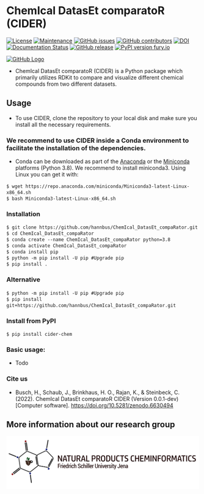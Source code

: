# ChemIcal DatasEt comparatoR (CIDER)
[![License](https://img.shields.io/badge/License-MIT%202.0-blue.svg)](https://opensource.org/licenses/MIT)
[![Maintenance](https://img.shields.io/badge/Maintained%3F-yes-blue.svg)](https://GitHub.com/hannbus/ChemIcal_DatasEt_compaRator/graphs/commit-activity)
[![GitHub issues](https://img.shields.io/github/issues/hannbus/ChemIcal_DatasEt_compaRator.svg)](https://GitHub.com/hannbus/ChemIcal_DatasEt_compaRator/issues/)
[![GitHub contributors](https://img.shields.io/github/contributors/hannbus/ChemIcal_DatasEt_compaRator.svg)](https://GitHub.com/hannbus/ChemIcal_DatasEt_compaRator/graphs/contributors/)
[![DOI](https://zenodo.org/badge/501949039.svg)](https://zenodo.org/badge/latestdoi/501949039)
[![Documentation Status](https://readthedocs.org/projects/ChemIcal_DatasEt_compaRator/badge/?version=latest)](https://ChemIcal_DatasEt_compaRator.readthedocs.io/en/latest/?badge=latest)
[![GitHub release](https://img.shields.io/github/release/hannbus/ChemIcal_DatasEt_compaRator.svg)](https://GitHub.com/hannbus/ChemIcal_DatasEt_compaRator/releases/)
[![PyPI version fury.io](https://badge.fury.io/py/cider-chem.svg)](https://pypi.python.org/pypi/cider-chem/)

[![GitHub Logo](https://github.com/hannbus/ChemIcal_DatasEt_compaRator/blob/main/Tutorials/Cider.png?raw=true)](https://pypi.python.org/pypi/cider-chem/)

- ChemIcal DatasEt comparatoR (CIDER) is a Python package which primarily utilizes RDKit to compare and visualize different chemical compounds from two different datasets. 

## Usage
-  To use CIDER, clone the repository to your local disk and make sure you install all the necessary requirements.

### We recommend to use CIDER inside a Conda environment to facilitate the installation of the dependencies.

- Conda can be downloaded as part of the [Anaconda](https://www.anaconda.com/) or the [Miniconda](https://conda.io/en/latest/miniconda.html) platforms (Python 3.8). We recommend to install miniconda3. Using Linux you can get it with:

```shell
$ wget https://repo.anaconda.com/miniconda/Miniconda3-latest-Linux-x86_64.sh
$ bash Miniconda3-latest-Linux-x86_64.sh
```
### Installation

```shell
$ git clone https://github.com/hannbus/ChemIcal_DatasEt_compaRator.git
$ cd ChemIcal_DatasEt_compaRator
$ conda create --name ChemIcal_DatasEt_compaRator python=3.8
$ conda activate ChemIcal_DatasEt_compaRator
$ conda install pip
$ python -m pip install -U pip #Upgrade pip
$ pip install .
```
### Alternative
```shell
$ python -m pip install -U pip #Upgrade pip
$ pip install git+https://github.com/hannbus/ChemIcal_DatasEt_compaRator.git
```

### Install from PyPI
```shell
$ pip install cider-chem
```

### Basic usage: 
- Todo

### Cite us
- Busch, H., Schaub, J., Brinkhaus, H. O., Rajan, K., & Steinbeck, C. (2022). ChemIcal DatasEt comparatoR CIDER (Version 0.0.1-dev) [Computer software]. https://doi.org/10.5281/zenodo.6630494

## More information about our research group

[![GitHub Logo](https://github.com/Kohulan/DECIMER-Image-to-SMILES/blob/master/assets/CheminfGit.png?raw=true)](https://cheminf.uni-jena.de)
